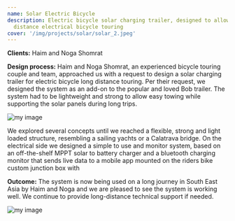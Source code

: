 ```yaml
---
name: Solar Electric Bicycle
description: Electric bicycle solar charging trailer, designed to allow long
  distance electrical bicycle touring 
cover: '/img/projects/solar/solar_2.jpeg'
---
```




**Clients:** Haim and Noga Shomrat

**Design process:** Haim and Noga Shomrat, an experienced bicycle touring couple and team, approached us with a request to design a solar charging trailer for electric bicycle long distance touring. Per their request, we designed the system as an add-on to the popular and loved Bob trailer. The system had to be lightweight and strong to allow easy towing while supporting the solar panels during long trips.

![my image](/img/projects/solar/solar_4.jpeg)

We explored several concepts until we reached a flexible, strong and light loaded structure, resembling a sailing yachts or a Calatrava bridge. On the electrical side we designed a simple to use and monitor system, based on an off-the-shelf MPPT solar to battery charger and a bluetooth charging monitor that sends live data to a mobile app mounted on the riders bike custom junction box with

**Outcome:** The system is now being used on a long journey in South East Asia by Haim and Noga and we are pleased to see the system is working well. We continue to provide long-distance technical support if needed.

![my image](/img/projects/solar/solar_5.jpeg)